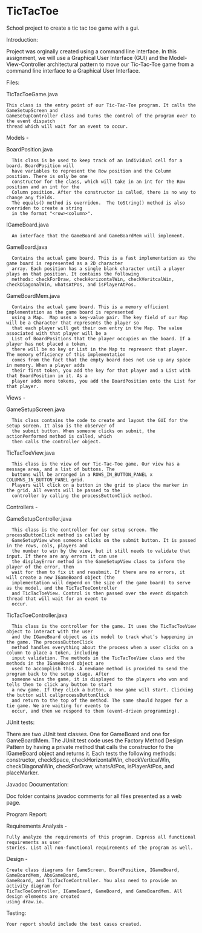# TicTacToe
School project to create a tic tac toe game with a gui.


Introduction:

  Project was orginally created using a command line interface.  In this assignment, we will use a 
  Graphical User Interface (GUI) and the Model-View-Controller architectural pattern to move our 
  Tic-Tac-Toe game from a command line interface to a Graphical User Interface. 

Files:

TicTacToeGame.java

    This class is the entry point of our Tic-Tac-Toe program. It calls the GameSetupScreen and
    GameSetupController class and turns the control of the program over to the event dispatch
    thread which will wait for an event to occur.

Models -

BoardPosition.java

      This class is be used to keep track of an individual cell for a board. BoardPosition will
      have variables to represent the Row position and the Column position. There is only be one 
      constructor for the class, which will take in an int for the Row position and an int for the 
      Column position. After the constructor is called, there is no way to change any fields.
      The equals() method is overriden.  The toString() method is also overriden to create a string
      in the format "<row><column>".
      
IGameBoard.java

      An interface that the GameBoard and GameBoardMem will implement. 
      
GameBoard.java

      Contains the actual game board. This is a fast implementation as the game board is represented as a 2D character 
      array. Each position has a single blank character until a player plays on that position. It contains the following 
      methods: checkForDraw, checkHorizontalWin, checkVeritcalWin, checkDiagonalWin, whatsAtPos, and isPlayerAtPos. 
      
GameBoardMem.java

      Contains the actual game board. This is a memory efficient implementation as the game board is represented
      using a Map.  Map uses a key-value pair. The key field of our Map will be a Character that represents the player so
      that each player will get their own entry in the Map. The value associated with that player will be a
      List of BoardPositions that the player occupies on the board. If a player has not placed a token,
      there will be no key or List in the Map to represent that player. The memory efficiency of this implementation
      comes from the fact that the empty board does not use up any space in memory. When a player adds
      their first token, you add the key for that player and a List with that BoardPosition in it. As a
      player adds more tokens, you add the BoardPosition onto the List for that player.
      
Views -
  
GameSetupScreen.java

      This class contains the code to create and layout the GUI for the setup screen. It also is the observer of
      the submit button. When someone clicks on submit, the actionPerformed method is called, which
      then calls the controller object. 
      
TicTacToeView.java

      This class is the view of our Tic-Tac-Toe game. Our view has a message area, and a list of buttons. The
      buttons will be arranged in a ROWS_IN_BUTTON_PANEL x COLUMNS_IN_BUTTON_PANEL grid.
      Players will click on a button in the grid to place the marker in the grid. All events will be passed to the
      controller by calling the processButtonClick method.
      
Controllers - 
  
GameSetupController.java

      This class is the controller for our setup screen. The processButtonClick method is called by
      GameSetupView when someone clicks on the submit button. It is passed in the rows, cols, players and
      the number to win by the view, but it still needs to validate that input. If there are any errors it can use
      the displayError method in the GameSetupView class to inform the player of the error, then
      wait for them to fix it and resubmit. If there are no errors, it will create a new IGameBoard object (the 
      implementation will depend on the size of the game board) to serve as the model, and the TicTacToeController 
      and TicTacToeView. Control is then passed over the event dispatch thread that will wait for an event to
      occur.
      
TicTacToeController.java

      This class is the controller for the game. It uses the TicTacToeView object to interact with the user
      and the IGameBoard object as its model to track what’s happening in the game. The processButtonClick 
      method handles everything about the process when a user clicks on a column to place a token, including 
      input validation. The methods in the TicTacToeView class and the methods in the IGameBoard object are 
      used to accomplish this. A newGame method is provided to send the program back to the setup stage. After 
      someone wins the game, it is displayed to the players who won and tells them to click any button to start 
      a new game. If they click a button, a new game will start. Clicking the button will callprocessButtonClick 
      and return to the top of the method. The same should happen for a tie game. We are waiting for events to 
      occur, and then we respond to them (event-driven programming).

JUnit tests:
  
  There are two JUnit test classes.  One for GameBoard and one for GameBoardMem. The JUnit test code
  uses the Factory Method Design Pattern by having a private method that calls the constructor fo the 
  IGameBoard object and returns it.
  Each tests the following methods: constructor, checkSpace, checkHorizontalWin, checkVerticalWin,
  checkDiagonalWin, checkForDraw, whatsAtPos, isPlayerAtPos, and placeMarker.

Javadoc Documentation:

  Doc folder contains javadoc comments for all files presented as a web page.

Program Report:
  
Requirements Analysis -

    Fully analyze the requirements of this program. Express all functional requirements as user
    stories. List all non-functional requirements of the program as well. 
  
Design - 

    Create class diagrams for GameScreen, BoardPosition, IGameBoard, GameBoardMem, AbsGameBoard, 
    GameBoard, and TicTacToeController. You also need to provide an activity diagram for 
    TicTacToeController, IGameBoard, GameBoard, and GameBoardMem. All design elements are created
    using draw.io.
  
Testing:

    Your report should include the test cases created.


